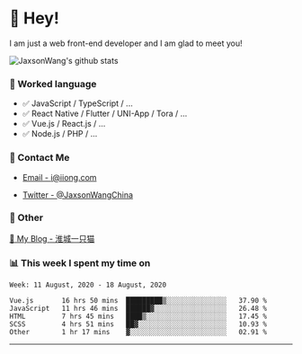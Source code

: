 # 👋 Hey!

I am just a web front-end developer and I am glad to meet you!

![JaxsonWang's github stats](https://github-readme-stats.vercel.app/api?username=JaxsonWang&&show_icons=true&&title_color=1abc9c&&icon_color=1abc9c)


### 📝 Worked language

- ✅ JavaScript / TypeScript / ...
- ✅ React Native / Flutter / UNI-App / Tora / ...
- ✅ Vue.js / React.js / ...
- ✅ Node.js / PHP / ...

### 📮 Contact Me

- [Email - i@iiong.com](mailto:i@iiong.com)

- [Twitter - @JaxsonWangChina](https://twitter.com/JaxsonWangChina)

### 🤪 Other

[📌 My Blog - 淮城一只猫](https://iiong.com)

### 📊 This week I spent my time on

<!--START_SECTION:waka-->
```text
Week: 11 August, 2020 - 18 August, 2020

Vue.js       16 hrs 50 mins  █████████▒░░░░░░░░░░░░░░░   37.90 % 
JavaScript   11 hrs 46 mins  ██████▓░░░░░░░░░░░░░░░░░░   26.48 % 
HTML         7 hrs 45 mins   ████▒░░░░░░░░░░░░░░░░░░░░   17.45 % 
SCSS         4 hrs 51 mins   ██▓░░░░░░░░░░░░░░░░░░░░░░   10.93 % 
Other        1 hr 17 mins    ▓░░░░░░░░░░░░░░░░░░░░░░░░   02.91 % 
```
<!--END_SECTION:waka-->

---

